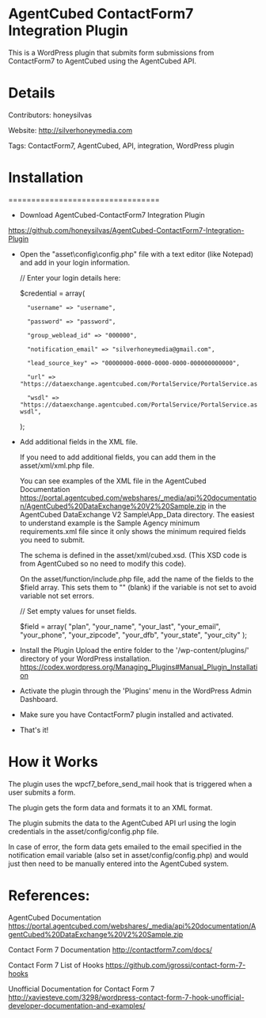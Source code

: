 # AgentCubed ContactForm7 Integration Plugin

This is a WordPress plugin that submits form submissions from ContactForm7 to AgentCubed using the AgentCubed API.


# Details

Contributors: honeysilvas

Website: http://silverhoneymedia.com

Tags: ContactForm7, AgentCubed, API, integration, WordPress plugin


# Installation
=================================

- Download AgentCubed-ContactForm7 Integration Plugin

https://github.com/honeysilvas/AgentCubed-ContactForm7-Integration-Plugin

- Open the "asset\config\config.php" file with a text editor (like Notepad) and add in your login information.

    // Enter your login details here:
    
    $credential = array(
    
        "username" => "username",
	
        "password" => "password",
	
        "group_weblead_id" => "000000",	
	
        "notification_email" => "silverhoneymedia@gmail.com",	
	
        "lead_source_key" => "00000000-0000-0000-0000-000000000000",	
	
        "url" => "https://dataexchange.agentcubed.com/PortalService/PortalService.asmx",	
	
        "wsdl" => "https://dataexchange.agentcubed.com/PortalService/PortalService.asmx?wsdl",	
	
    );

- Add additional fields in the XML file.

	If you need to add additional fields, you can add them in the asset/xml/xml.php file.

	You can see examples of the XML file in the AgentCubed Documentation https://portal.agentcubed.com/webshares/_media/api%20documentation/AgentCubed%20DataExchange%20V2%20Sample.zip 
	in the AgentCubed DataExchange V2 Sample\App_Data directory.  The easiest to understand example is the Sample Agency minimum requirements.xml file since it only shows the minimum required fields you need to submit.

	The schema is defined in the asset/xml/cubed.xsd.  (This XSD code is from AgentCubed so no need to modify this code).

	On the asset/function/include.php file, add the name of the fields to the $field array.  This sets them to "" (blank) if the variable is not set to avoid variable not set errors.

	// Set empty values for unset fields.
	
    $field = array( "plan", "your_name", "your_last", "your_email", "your_phone", "your_zipcode", "your_dfb", "your_state", "your_city" );	
	
- Install the Plugin
Upload the entire folder to the '/wp-content/plugins/' directory of your WordPress installation.
https://codex.wordpress.org/Managing_Plugins#Manual_Plugin_Installation 

- Activate the plugin through the 'Plugins' menu in the WordPress Admin Dashboard.

- Make sure you have ContactForm7 plugin installed and activated.

- That's it!






# How it Works

The plugin uses the wpcf7_before_send_mail hook that is triggered when a user submits a form.
 
The plugin gets the form data and formats it to an XML format.
 
The plugin submits the data to the AgentCubed API url using the login credentials in the asset/config/config.php file.
 
In case of error, the form data gets emailed to the email specified in the notification email variable (also set in asset/config/config.php) and would just then need to be manually entered into the AgentCubed system.



# References: 

AgentCubed Documentation
https://portal.agentcubed.com/webshares/_media/api%20documentation/AgentCubed%20DataExchange%20V2%20Sample.zip

Contact Form 7 Documentation
http://contactform7.com/docs/
 
Contact Form 7 List of Hooks
https://github.com/jgrossi/contact-form-7-hooks

Unofficial Documentation for Contact Form 7
http://xaviesteve.com/3298/wordpress-contact-form-7-hook-unofficial-developer-documentation-and-examples/

